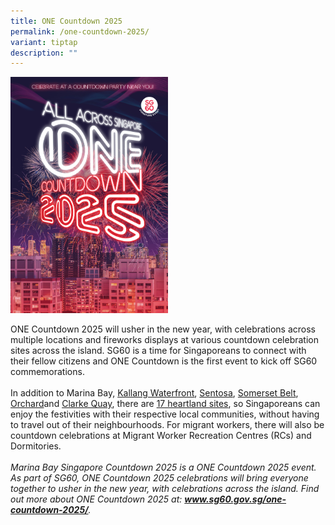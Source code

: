 ```yaml
---
title: ONE Countdown 2025
permalink: /one-countdown-2025/
variant: tiptap
description: ""
---
```

<p></p>
<p></p>
<div class="isomer-image-wrapper">
<img style="width: 50%;" height="auto" width="100%" alt="One Countdown 2025 poster" src="/images/v5_countdown_2025_P_min.jpg">
</div>
<p>ONE Countdown 2025 will usher in the new year, with celebrations across
multiple locations and fireworks displays at various countdown celebration
sites across the island. SG60 is a time for Singaporeans to connect with
their fellow citizens and ONE Countdown is the first event to kick off
SG60 commemorations.
<br>
<br>In addition to Marina Bay, <a href="https://www.sportshub.com.sg/events/lets-celebrate-2025" rel="noopener nofollow" target="_blank">Kallang Waterfront</a>,
<a href="https://www.sentosa.com.sg/countdown" rel="noopener nofollow" target="_blank">Sentosa</a>, <a href="https://www.scape.sg/event/somerset-belt-countdown/" rel="noopener nofollow" target="_blank">Somerset Belt</a>,
<a href="https://christmas.orchardroad.org/" rel="noopener nofollow" target="_blank">Orchard</a>and <a href="https://www.instagram.com/clarkequaysg/" rel="noopener nofollow" target="_blank">Clarke Quay</a>,
there are <a href="https://www.pa.gov.sg/one-countdown-2025-heartland-locations/" rel="noopener nofollow" target="_blank">17 heartland sites</a>,
so Singaporeans can enjoy the festivities with their respective local communities,
without having to travel out of their neighbourhoods. For migrant workers,
there will also be countdown celebrations at Migrant Worker Recreation
Centres (RCs) and Dormitories.
<br>
<br><em>Marina Bay Singapore Countdown 2025 is a ONE Countdown 2025 event. As part of SG60, ONE Countdown 2025 celebrations will bring everyone together to usher in the new year, with celebrations across the island. Find out more about ONE Countdown 2025 at: </em><strong><em><a href="https://www.sg60.gov.sg/one-countdown-2025/" rel="noopener noreferrer nofollow" target="_blank">www.sg60.gov.sg/one-countdown-2025/</a></em></strong><em>.</em>
</p>